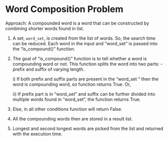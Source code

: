 # Word Composition Problem
Approach:
A compounded word is a word that can be constructed by combining shorter words found in list.
1)	A set, `word_set`, is created from the list of words. So, the search time can be reduced. Each word in the input and “word_set” is passed into the “is_compound()” function.

2)	The goal of “is_compound()” function is to tell whether a word is compounding word or not. This function splits the word into two parts: - prefix and suffix of varying length.

    i)	If both prefix and suffix parts are present in the “word_set “ then the word is compounding word, so function returns True.  Or,
    
    ii)	If prefix part is in “word_set” and suffix can be further divided into multiple words found in “word_set”, the function returns True.

3)	Else, in all other conditions function will return False.
4)	All the compounding words then are stored in a result list.
5)	Longest and second longest words are picked from the list and returned with the execution time.

